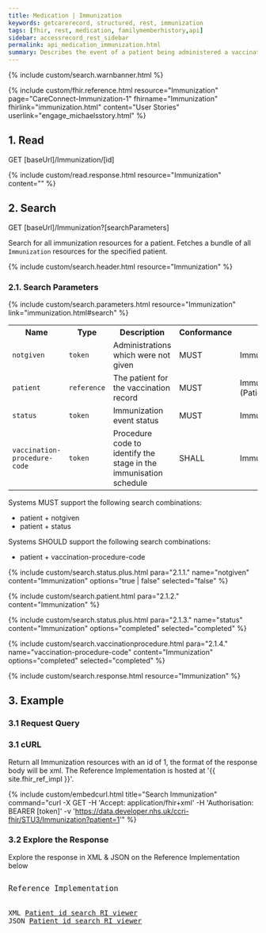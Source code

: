 ```yaml
---
title: Medication | Immunization
keywords: getcarerecord, structured, rest, immunization
tags: [fhir, rest, medication, familymemberhistory,api]
sidebar: accessrecord_rest_sidebar
permalink: api_medication_immunization.html
summary: Describes the event of a patient being administered a vaccination or a record of a vaccination as reported by a patient, a clinician or another party and may include vaccine reaction information and what vaccination protocol was followed.
---
```

{% include custom/search.warnbanner.html %}

{% include custom/fhir.reference.html resource="Immunization" page="CareConnect-Immunization-1" fhirname="Immunization" fhirlink="immunization.html" content="User Stories" userlink="engage_michaelsstory.html" %}

## 1. Read ##

<div markdown="span" class="alert alert-success" role="alert">
GET [baseUrl]/Immunization/[id]</div>

{% include custom/read.response.html resource="Immunization" content="" %}

## 2. Search ##

<div markdown="span" class="alert alert-success" role="alert">
GET [baseUrl]/Immunization?[searchParameters]</div>

Search for all immunization resources for a patient. Fetches a bundle of all `Immunization` resources for the specified patient.

{% include custom/search.header.html resource="Immunization" %}

### 2.1. Search Parameters ###

{% include custom/search.parameters.html resource="Immunization" link="immunization.html#search" %}

<table style="min-width:100%;width:100%">
<tr id="clinical">
    <th style="width:10%;">Name</th>
    <th style="width:15%;">Type</th>
    <th style="width:40%;">Description</th>
    <th style="width:5%;">Conformance</th>
    <th style="width:30%;">Path</th>
</tr>
<tr>
    <td><code class="highlighter-rouge">notgiven</code></td>
    <td><code class="highlighter-rouge">token</code></td>
    <td>Administrations which were not given</td>
    <td>MUST</td>
    <td>Immunization.notGiven</td>
</tr>
<tr>
    <td><code class="highlighter-rouge">patient</code></td>
    <td><code class="highlighter-rouge">reference</code></td>
    <td>The patient for the vaccination record</td>
    <td>MUST</td>
    <td>Immunization.patient<br>(Patient)</td>
</tr>
<tr>
    <td><code class="highlighter-rouge">status</code></td>
    <td><code class="highlighter-rouge">token</code></td>
    <td>Immunization event status</td>
    <td>MUST</td>
    <td>Immunization.status</td>
</tr>
<tr>
    <td><code class="highlighter-rouge">vaccination-procedure-code</code></td>
    <td><code class="highlighter-rouge">token</code></td>
    <td>Procedure code to identify the stage in the immunisation schedule</td>
    <td>SHALL</td>
    <td>Immunization.vaccinationProcedure</td>
</tr>
</table>

<!--
<tr>
    <td><code class="highlighter-rouge">date</code></td>
    <td><code class="highlighter-rouge">date</code></td>
    <td>Vaccination (non)-Administration Date</td>
    <td>SHOULD</td>
    <td>Immunization.date</td>
</tr>
-->
Systems MUST support the following search combinations:

* patient + notgiven
* patient + status

Systems SHOULD support the following search combinations:

* patient + vaccination-procedure-code


<!--
| `dose-sequence` | `number` | Dose number within series |  | 	Immunization.vaccinationProtocol.doseSequence |
| `notgiven` | `token` | Administrations which were not given | | Immunization.wasNotGiven |
| `lot-number` | `string` | Vaccine Batch Number |  | Immunization.lotNumber |
| `vaccine-code` | `token` | Vaccine Product Administered |  | Immunization.vaccineCode |
-->

<!--
{% include custom/search.date.html para="2.1.1." content="Immunization" %}
-->

{% include custom/search.status.plus.html para="2.1.1." name="notgiven" content="Immunization" options="true | false" selected="false" %}

{% include custom/search.patient.html para="2.1.2." content="Immunization" %}

{% include custom/search.status.plus.html para="2.1.3." name="status" content="Immunization" options="completed" selected="completed" %}

{% include custom/search.vaccinationprocedure.html para="2.1.4." name="vaccination-procedure-code" content="Immunization" options="completed" selected="completed" %}

{% include custom/search.response.html resource="Immunization" %}


## 3. Example ##

### 3.1 Request Query ###

<h3 id="32-response-headers">3.1 cURL</h3>

Return all Immunization resources with an id of 1, the format of the response body will be xml. The Reference Implementation is hosted at '{{ site.fhir_ref_impl }}'.

{% include custom/embedcurl.html title="Search Immunization" command="curl -X GET -H 'Accept: application/fhir+xml' -H 'Authorisation: BEARER [token]' -v 'https://data.developer.nhs.uk/ccri-fhir/STU3/Immunization?patient=1'" %}

<h3 id="32-response-headers">3.2 Explore the Response</h3>

Explore the response in XML & JSON on the Reference Implementation below
<div class="language-http highlighter-rouge">
<pre class="highlight">
<p style="font-size: 110%;">Reference Implementation</p>
XML <a target="_blank" href="{{ site.fhir_ref_impl }}search?serverId=home&pretty=true&resource=Immunization&param.0.0=&param.0.1=1&param.0.name=patient&param.0.type=reference&resource-search-limit=&encoding=xml">Patient id search RI viewer</a>
JSON <a target="_blank" href="{{ site.fhir_ref_impl }}search?serverId=home&pretty=true&resource=Immunization&param.0.0=&param.0.1=1&param.0.name=patient&param.0.type=reference&resource-search-limit=&encoding=json">Patient id search RI viewer</a>
</pre>
</div>
